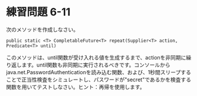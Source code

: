 # 練習問題 6-11

次のメソッドを作成しなさい。

    public static <T> CompletableFuture<T> repeat(Supplier<T> action, Predicate<T> until)

このメソッドは、until関数が受け入れる値を生成するまで、actionを非同期に繰り返します。until関数も非同期に実行されるべきです。コンソールからjava.net.PasswordAuthenticationを読み込む関数、および、1秒間スリープすることで正当性検査をシミュレートし、パスワードが"secret"であるかを検査する関数を用いてテストしなさい。ヒント：再帰を使用します。
